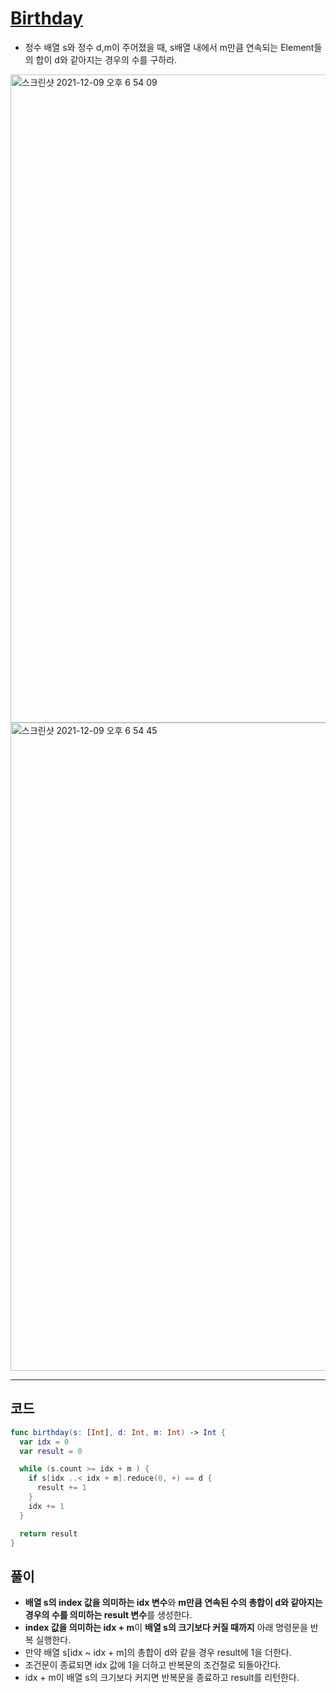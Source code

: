 # [Birthday](https://www.hackerrank.com/challenges/the-birthday-bar/problem?isFullScreen=true)
- 정수 배열 s와 정수 d,m이 주어졌을 때, s배열 내에서 m만큼 연속되는 Element들의 합이 d와 같아지는 경우의 수를 구하라.

<img width="1037" alt="스크린샷 2021-12-09 오후 6 54 09" src="https://user-images.githubusercontent.com/59811450/145374169-e2df5c6f-e6f4-4418-98df-ec2cd9f2ea94.png">
<img width="1037" alt="스크린샷 2021-12-09 오후 6 54 45" src="https://user-images.githubusercontent.com/59811450/145374287-119f71e3-1043-482a-a44c-1248d09e19ec.png">

***

## 코드

```swift
func birthday(s: [Int], d: Int, m: Int) -> Int {
  var idx = 0
  var result = 0

  while (s.count >= idx + m ) {
    if s[idx ..< idx + m].reduce(0, +) == d {
      result += 1
    }
    idx += 1
  }

  return result
}
```

## 풀이
- **배열 s의 index 값을 의미하는 idx 변수**와 **m만큼 연속된 수의 총합이 d와 같아지는 경우의 수를 의미하는 result 변수**를 생성한다.
- **index 값을 의미하는 idx + m**이 **배열 s의 크기보다 커질 때까지** 아래 명령문을 반복 실행한다.
- 만약 배열 s[idx ~ idx + m]의 총합이 d와 같을 경우 result에 1을 더한다. 
- 조건문이 종료되면 idx 값에 1을 더하고 반복문의 조건절로 되돌아간다.
- idx + m이 배열 s의 크기보다 커지면 반복문을 종료하고 result를 리턴한다.
